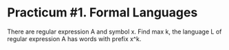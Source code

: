 # Practicum #1. Formal Languages

There are regular expression A and symbol x.
Find max k, the language L of regular expression A has words with prefix x^k.
